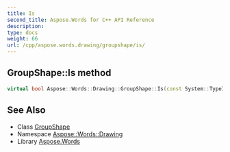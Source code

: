 ```yaml
---
title: Is
second_title: Aspose.Words for C++ API Reference
description: 
type: docs
weight: 66
url: /cpp/aspose.words.drawing/groupshape/is/
---
```

## GroupShape::Is method




```cpp
virtual bool Aspose::Words::Drawing::GroupShape::Is(const System::TypeInfo &target) const override
```

## See Also

* Class [GroupShape](../)
* Namespace [Aspose::Words::Drawing](../../)
* Library [Aspose.Words](../../../)
